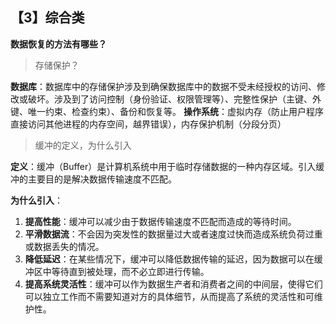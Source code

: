 ## 【3】综合类

**数据恢复的方法有哪些？**



> 存储保护？

**数据库**：数据库中的存储保护涉及到确保数据库中的数据不受未经授权的访问、修改或破坏。涉及到了访问控制（身份验证、权限管理等）、完整性保护（主键、外键、唯一约束、检查约束）、备份和恢复等。
**操作系统**：虚拟内存（防止用户程序直接访问其他进程的内存空间，越界错误），内存保护机制（分段分页）

> 缓冲的定义，为什么引入

**定义**：缓冲（Buffer）是计算机系统中用于临时存储数据的一种内存区域。引入缓冲的主要目的是解决数据传输速度不匹配。

**为什么引入**：

1. **提高性能**：缓冲可以减少由于数据传输速度不匹配而造成的等待时间。
2. **平滑数据流**：不会因为突发性的数据量过大或者速度过快而造成系统负荷过重或数据丢失的情况。
3. **降低延迟**：在某些情况下，缓冲可以降低数据传输的延迟，因为数据可以在缓冲区中等待直到被处理，而不必立即进行传输。
4. **提高系统灵活性**：缓冲可以作为数据生产者和消费者之间的中间层，使得它们可以独立工作而不需要知道对方的具体细节，从而提高了系统的灵活性和可维护性。



